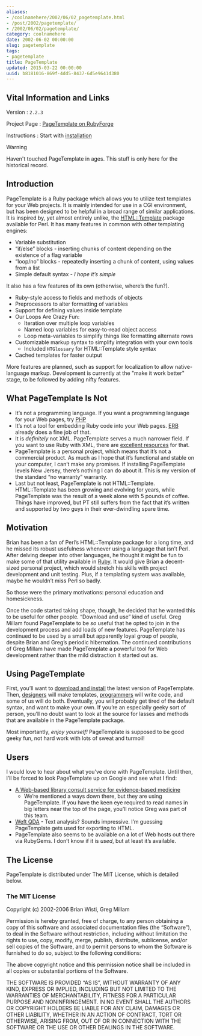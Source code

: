 ```yaml
---
aliases:
- /coolnamehere/2002/06/02_pagetemplate.html
- /post/2002/pagetemplate/
- /2002/06/02/pagetemplate/
category: coolnamehere
date: 2002-06-02 00:00:00
slug: pagetemplate
tags:
- pagetemplate
title: PageTemplate
updated: 2015-03-22 00:00:00
uuid: b8181016-869f-4dd5-8437-6d5e9641d380
---
```


## Vital Information and Links

Version
: `2.2.3`

Project Page
: [PageTemplate on
  RubyForge](http://rubyforge.org/projects/pagetemplate)

Instructions
: Start with [installation](/post/2002/07/pagetemplate-getting-it/)

<aside class="admonition warning">
<p class="admonition-title">Warning</p>

Haven't touched PageTemplate in ages. This stuff is only here for the
historical record.

</aside>

## Introduction

PageTemplate is a Ruby package which allows you to utilize text
templates for your Web projects. It is mainly intended for use in a CGI
environment, but has been designed to be helpful in a broad range of
similar applications. It is inspired by, yet almost entirely unlike, the
[HTML::Template](http://html-template.sourceforge.net/) package
available for Perl. It has many features in common with other templating
engines:

- Variable substitution
- “if/else” blocks - inserting chunks of content depending on the
  existence of a flag variable
- “loop/no” blocks - repeatedly inserting a chunk of content, using
  values from a list
- Simple default syntax - *I hope it’s simple*

It also has a few features of its own (otherwise, where’s the fun?).

- Ruby-style access to fields and methods of objects
- Preprocessors to alter formatting of variables
- Support for defining values inside template
- Our Loops Are Crazy Fun:
    - Iteration over multiple loop variables
    - Named loop variables for easy-to-read object access
    - Loop meta-variables to simplify things like formatting alternate
      rows
- Customizable markup syntax to simplify integration with your own
  tools
    - Included `HTGlossary` for HTML::Template style syntax
- Cached templates for faster output

More features are planned, such as support for localization to allow
native-language markup. Development is currently at the "make it work
better" stage, to be followed by adding nifty features.

## What PageTemplate Is Not

- It’s not a programming language. If you want a programming language
  for your Web pages, try [PHP](/tags/php/)
- It’s not a tool for embedding Ruby code into your Web pages.
  [ERB](http://ruby-doc.org/stdlib-2.4.1/libdoc/erb/rdoc/ERB.html)
  already does a fine job of that.
- It is *definitely* not XML. PageTemplate serves a much narrower
  field. If you want to use Ruby with XML, there are [excellent
  resources](http://www.rubyxml.org/) for that.
- PageTemplate is a personal project, which means that it’s not a
  commercial product. As much as I hope that it’s functional and
  stable on your computer, I can’t make any promises. If installing
  PageTemplate levels New Jersey, there’s nothing I can do about it.
  This is my version of the standard “no warranty” warranty.
- Last but not least, PageTemplate is not HTML::Template.
  HTML::Template has been growing and evolving for years, while
  PageTemplate was the result of a week alone with 5 pounds of coffee.
  Things have improved, but PT still suffers from the fact that it’s
  written and supported by two guys in their ever-dwindling spare
  time.

## Motivation

Brian has been a fan of Perl’s HTML::Template package for a long time,
and he missed its robust usefulness whenever using a language that isn’t
Perl. After delving deeper into other languages, he thought it might be
fun to make some of that utility available in [Ruby](/tags/ruby/). It
would give Brian a decent-sized personal project, which would stretch
his skills with project development and unit testing. Plus, if a
templating system was available, maybe he wouldn’t miss Perl so badly.

So those were the primary motivations: personal education and
homesickness.

Once the code started taking shape, though, he decided that he wanted
this to be useful for other people. “Download and use” kind of useful.
Greg Millam found PageTemplate to be *so* useful that he opted to join
in the development process and add loads of new features. PageTemplate
has continued to be used by a small but apparently loyal group of
people, despite Brian and Greg’s periodic hibernation. The continued
contributions of Greg Millam have made PageTemplate a powerful tool for
Web development rather than the mild distraction it started out as.

## Using PageTemplate

First, you’ll want to [download and
install](/post/2002/07/pagetemplate-getting-it/) the latest version of
PageTemplate. Then,
[designers](/post/2002/06/pagetemplate-the-designers-perspective/) will
make templates,
[programmers](/post/2002/06/pagetemplate-the-programmers-perspective/)
will write code, and some of us will do both. Eventually, you will
probably get tired of the default syntax, and want to make your own. If
you’re an especially geeky sort of person, you’ll no doubt want to look
at the source for lasses and methods that are available in the
PageTemplate package.

Most importantly, *enjoy yourself\!* PageTemplate is supposed to be good
geeky fun, not hard work with lots of sweat and turmoil\!

## Users

I would love to hear about what you’ve done with PageTemplate. Until
then, I’ll be forced to look PageTemplate up on Google and see what I
find:

- [A Web-based library consult service for evidence-based
  medicine](http://www.pubmedcentral.nih.gov/articlerender.fcgi?artid=1484475)
  - We’re mentioned a ways down there, but they are using
  PageTemplate. If you have the keen eye required to read names in big
  letters near the top of the page, you’ll notice Greg was part of
  this team.
- [Weft QDA](http://www.pressure.to/qda/) - Text analysis? Sounds
  impressive. I’m guessing PageTemplate gets used for exporting to
  HTML.
- PageTemplate also seems to be available on a lot of Web hosts out
  there via RubyGems. I don’t know if it is *used*, but at least it’s
  available.

## The License

PageTemplate is distributed under The MIT License, which is detailed
below.

### The MIT License

Copyright (c) 2002-2006 Brian Wisti, Greg Millam

Permission is hereby granted, free of charge, to any person obtaining a
copy of this software and associated documentation files (the
“Software”), to deal in the Software without restriction, including
without limitation the rights to use, copy, modify, merge, publish,
distribute, sublicense, and/or sell copies of the Software, and to
permit persons to whom the Software is furnished to do so, subject to
the following conditions:

The above copyright notice and this permission notice shall be included
in all copies or substantial portions of the Software.

THE SOFTWARE IS PROVIDED “AS IS”, WITHOUT WARRANTY OF ANY KIND, EXPRESS
OR IMPLIED, INCLUDING BUT NOT LIMITED TO THE WARRANTIES OF
MERCHANTABILITY, FITNESS FOR A PARTICULAR PURPOSE AND NONINFRINGEMENT.
IN NO EVENT SHALL THE AUTHORS OR COPYRIGHT HOLDERS BE LIABLE FOR ANY
CLAIM, DAMAGES OR OTHER LIABILITY, WHETHER IN AN ACTION OF CONTRACT,
TORT OR OTHERWISE, ARISING FROM, OUT OF OR IN CONNECTION WITH THE
SOFTWARE OR THE USE OR OTHER DEALINGS IN THE SOFTWARE.